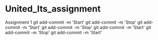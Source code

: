 # United_Its_assignment
Assignment 1
git add-commit -m 'Start'
git add-commit -m 'Stop'
git add-commit -m 'Start'
git add-commit -m 'Stop'
git add-commit -m 'Start'
git add-commit -m 'Stop'
git add-commit -m 'Start'
